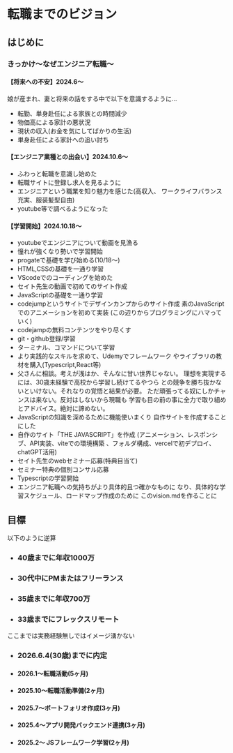 # 転職までのビジョン

## はじめに

### きっかけ〜なぜエンジニア転職〜
#### 【将来への不安】2024.6〜
娘が産まれ、妻と将来の話をする中で以下を意識するように…<br>
- 転勤、単身赴任による家族との時間減少
- 物価高による家計の悪状況
- 現状の収入(お金を気にしてばかりの生活)
- 単身赴任による家計への追い討ち


#### 【エンジニア業種との出会い】2024.10.6〜
- ふわっと転職を意識し始めた
- 転職サイトに登録し求人を見るように
- エンジニアという職業を知り魅力を感じた(高収入、
ワークライフバランス充実、服装髪型自由)
- youtube等で調べるようになった


#### 【学習開始】2024.10.18〜
- youtubeでエンジニアについて動画を見漁る
- 憧れが強くなり勢いで学習開始
- progateで基礎を学び始める(10/18〜)
- HTML,CSSの基礎を一通り学習
- VScodeでのコーディングを始めた
- セイト先生の動画で初めてのサイト作成
- JavaScriptの基礎を一通り学習
- codejumpというサイトでデザインカンプからのサイト作成
素のJavaScriptでのアニメーションを初めて実装
(この辺りからプログラミングにハマっていく)
- codejampの無料コンテンツをやり尽くす
- git・github登録/学習
- ターミナル、コマンドについて学習
- より実践的なスキルを求めて、Udemyでフレームワーク
やライブラリの教材を購入(Typescript,React等)
- 父さんに相談。考えが浅はか、そんなに甘い世界じゃない。
理想を実現するには、30歳未経験で高校から学習し続けてるやつら
との競争を勝ち抜かないといけない。それなりの覚悟と結果が必要。
ただ頑張ってる奴にしかチャンスは来ない。反対はしないから現職も
学習も目の前の事に全力で取り組めとアドバイス。絶対に諦めない。
- JavaScriptの知識を深めるために機能使いまくり
自作サイトを作成することにした
- 自作のサイト「THE JAVASCRIPT」を作成
(アニメーション、レスポンシブ、API実装、viteでの環境構築
、フォルダ構成、vercelで初デプロイ、chatGPT活用)
- セイト先生のwebセミナー応募(特典目当て)
- セミナー特典の個別コンサル応募
- Typescriptの学習開始
- エンジニア転職への気持ちがより具体的且つ確かなものに
なり、具体的な学習スケジュール、ロードマップ作成のために
このvision.mdを作ることに


## 目標
以下のように逆算
- ### 40歳までに年収1000万
- ### 30代中にPMまたはフリーランス
- ### 35歳までに年収700万
- ### 33歳までにフレックスリモート
ここまでは実務経験無しではイメージ湧かない
- ### 2026.6.4(30歳)までに内定
- #### 2026.1〜転職活動(5ヶ月)
- #### 2025.10〜転職活動準備(2ヶ月)
- #### 2025.7〜ポートフォリオ作成(3ヶ月)
- #### 2025.4〜アプリ開発バックエンド連携(3ヶ月)
- #### 2025.2〜 JSフレームワーク学習(2ヶ月)